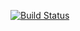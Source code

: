 [![Build Status](https://travis-ci.org/AlexSsali/API_v1.svg?branch=develop2)](https://travis-ci.org/AlexSsali/API_v1)
